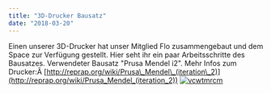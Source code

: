 ```yaml
---
title: "3D-Drucker Bausatz"
date: "2018-03-20"
---
```


Einen unserer 3D-Drucker hat unser Mitglied Flo zusammengebaut und dem Space zur Verfügung gestellt. Hier seht ihr ein paar Arbeitsschritte des Bausatzes. Verwendeter Bausatz "Prusa Mendel i2". Mehr Infos zum Drucker:Â [http://reprap.org/wiki/Prusa\_Mendel\_(iteration\_2)](http://reprap.org/wiki/Prusa_Mendel_(iteration_2)) [![vcwtmrcm](images/vcwtmrcm.gif)](https://hackzogtum-coburg.de/wp-content/uploads/2018/03/vcwtmrcm.gif)

